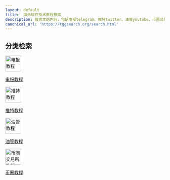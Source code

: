 ```yaml
---
layout: default
title:  海外软件技术教程搜索
description: 搜索本站内容，包括电报telegram、推特twitter、油管youtube、币圈交易所等教程。
canonical_url: 'https://tggsearch.org/search.html'
---
```

<script async src="https://cse.google.com/cse.js?cx=970c3d76c027041ea">
</script>
<div class="gcse-searchbox-only"></div>

<h2>分类检索</h2>
<div  class='icon-block-body-four'>
  <div class='icon-block-item'>
    <a href="{{ site.url }}/telegram.html">
        <img src="https://cdn.jsdelivr.net/gh/tggsearch/tggsearch.github.io/assets/img/telegram.png" alt="电报教程" height=50px onerror="this.onerror=null;this.src='/assets/img/telegram.webp'">
        <p>电报教程</p>
    </a>
  </div>
   <div class='icon-block-item'>
    <a href="{{ site.url }}/twitter.html">
        <img src="https://cdn.jsdelivr.net/gh/tggsearch/tggsearch.github.io/assets/img/twitter.png" alt="推特教程" height=50px onerror="this.onerror=null;this.src='/assets/img/twitter.webp'">
        <p>推特教程</p>
    </a>
  </div>  
   <div class='icon-block-item'>
    <a href="{{ site.url }}/youtube.html">
        <img src="https://cdn.jsdelivr.net/gh/tggsearch/tggsearch.github.io/assets/img/youtube.webp" alt="油管教程" height=50px onerror="this.onerror=null;this.src='/assets/img/youtube.webp'">
        <p>油管教程</p>
    </a>
  </div>
  <div class='icon-block-item'>
    <a href="{{ site.url }}/exchange.html">
        <img src="https://cdn.jsdelivr.net/gh/tggsearch/tggsearch.github.io/assets/img/okx.png" alt="币圈交易所教程" height=50px onerror="this.onerror=null;this.src='/assets/img/okx.webp'">
        <p>币圈教程</p>
    </a>
  </div>
</div>